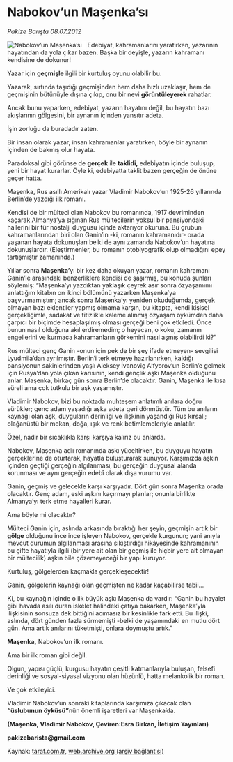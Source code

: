# Nabokov’un Maşenka’sı

*Pakize Barışta 08.07.2012*

<div class="yazi"><img align="left" alt="Nabokov’un Maşenka’sı" border="0" src="http://www.taraf.com.tr/fotoraflar/makaleler/nabokov-un-masenka-si_7273_orijinal.jpg" style="border-right-width:10px; border-color:#FFFFFF"/><p>Edebiyat, kahramanlarını yaratırken, yazarının hayatından da yola çıkar bazen. Başka bir deyişle, yazarın kahramanı kendisine de dokunur!</p>
<p>Yazar için g<strong>eçmişle</strong> ilgili bir kurtuluş oyunu olabilir bu.</p>
<p>Yazarak, sırtında taşıdığı geçmişinden hem daha hızlı uzaklaşır, hem de geçmişinin bütünüyle dışına çıkıp, onu bir nevi <strong>görüntüleyerek</strong> rahatlar.</p>
<p>Ancak bunu yaparken, edebiyat, yazarın hayatını değil, bu hayatın bazı akışlarının gölgesini, bir aynanın içinden yansıtır adeta.</p>
<p>İşin zorluğu da buradadır zaten.</p>
<p>Bir insan olarak yazar, insan kahramanlar yaratırken, böyle bir aynanın içinden de bakmış olur hayata.</p>
<p>Paradoksal gibi görünse de <strong>gerçek</strong> ile <strong>taklidi,</strong> edebiyatın içinde buluşup, yeni bir hayat kurarlar. Öyle ki, edebiyatta taklit bazen gerçeğin de önüne geçer hatta.</p>
<p>Maşenka, Rus asıllı Amerikalı yazar Vladimir Nabokov’un 1925-26 yıllarında Berlin’de yazdığı ilk romanı.</p>
<p>Kendisi de bir mülteci olan Nabokov bu romanında, 1917 devriminden kaçarak Almanya’ya sığınan Rus mültecilerin yoksul bir pansiyondaki hallerini bir tür nostalji duygusu içinde aktarıyor okuruna. Bu grubun kahramanlarından biri olan Ganin’in -ki, romanın kahramanıdır- orada yaşanan hayata dokunuşları belki de aynı zamanda Nabokov’un hayatına dokunuşlardır. (Eleştirmenler, bu romanın otobiyografik olup olmadığını epey tartışmıştır zamanında.)</p>
<p>Yıllar sonra <strong>Maşenka’</strong>yı bir kez daha okuyan yazar, romanın kahramanı Ganin’le arasındaki benzerliklere kendisi de şaşırmış, bu konuda şunları söylemiş: “Maşenka’yı yazdıktan yaklaşık çeyrek asır sonra özyaşamımı anlattığım kitabın on ikinci bölümünü yazarken Maşenka’ya başvurmamıştım; ancak sonra Maşenka’yı yeniden okuduğumda, gerçek olmayan bazı eklentiler yapmış olmama karşın, bu kitapta, kendi kişisel gerçekliğimle, sadakat ve titizlikle kaleme alınmış özyaşam öykümden daha çarpıcı bir biçimde hesaplaşılmış olması gerçeği beni çok etkiledi. Önce bunun nasıl olduğuna akıl erdiremedim; o heyecan, o koku, zamanın engellerini ve kurmaca kahramanların görkemini nasıl aşmış olabilirdi ki?”</p>
<p>Rus mülteci genç Ganin -onun için pek de bir şey ifade etmeyen- sevgilisi Lyudmila’dan ayrılmıştır. Berlin’i terk etmeye hazırlanırken, kaldığı pansiyonun sakinlerinden yaşlı Aleksey İvanoviç Alfyorov’un Berlin’e gelmek için Rusya’dan yola çıkan karısının, kendi gençlik aşkı Maşenka olduğunu anlar. Maşenka, birkaç gün sonra Berlin’de olacaktır. Ganin, Maşenka ile kısa süreli ama çok tutkulu bir aşk yaşamıştır.</p>
<p>Vladimir Nabokov, bizi bu noktada muhteşem anlatımlı anılara doğru sürükler; genç adam yaşadığı aşka adeta geri dönmüştür. Tüm bu anıların kaynağı olan aşk, duyguların derinliği ve ilişkinin yaşandığı Rus kırsalı; olağanüstü bir mekan, doğa, ışık ve renk betimlemeleriyle anlatılır.</p>
<p>Özel, nadir bir sıcaklıkla karşı karşıya kalırız bu anlarda.</p>
<p>Nabokov, Maşenka adlı romanında aşkı yüceltirken, bu duyguyu hayatın gerçeklerine de oturtarak, hayatla buluşturarak sunuyor. Karşımızda aşkın içinden geçtiği gerçeğin algılanması, bu gerçeğin duygusal alanda korunması ve aynı gerçeğin edebî olarak dışa vurumu var.</p>
<p>Ganin, geçmiş ve gelecekle karşı karşıyadır. Dört gün sonra Maşenka orada olacaktır. Genç adam, eski aşkını kaçırmayı planlar; onunla birlikte Almanya’yı terk etme hayalleri kurar.</p>
<p>Ama böyle mi olacaktır?</p>
<p>Mülteci Ganin için, aslında arkasında bıraktığı her şeyin, geçmişin artık bir <strong>gölge</strong> olduğunu ince ince işleyen Nabokov, gerçekle kurgunun; yani anıyla mevcut durumun algılanması arasına sıkıştırdığı hikâyesinde kahramanının bu çifte hayatıyla ilgili (bir yere ait olan bir geçmiş ile hiçbir yere ait olmayan bir mültecilik) aşkın bile çözemeyeceği bir yapı kuruyor.</p>
<p>Kurtuluş, gölgelerden kaçmakla gerçekleşecektir!</p>
<p>Ganin, gölgelerin kaynağı olan geçmişten ne kadar kaçabilirse tabii...</p>
<p>Ki, bu kaynağın içinde o ilk büyük aşkı Maşenka da vardır: “Ganin bu hayalet gibi havada asılı duran iskelet halindeki çatıya bakarken, Maşenka’yla ilişkisinin sonsuza dek bittiğini acımasız bir kesinlikle fark etti. Bu ilişki, aslında, dört günden fazla sürmemişti -belki de yaşamındaki en mutlu dört gün. Ama artık anılarını tüketmişti, onlara doymuştu artık.”</p>
<p><strong>Maşenka,</strong> Nabokov’un ilk romanı.</p>
<p>Ama bir ilk roman gibi değil.</p>
<p>Olgun, yapısı güçlü, kurgusu hayatın çeşitli katmanlarıyla buluşan, felsefi derinliği ve sosyal-siyasal vizyonu olan hüzünlü, hatta melankolik bir roman.</p>
<p>Ve çok etkileyici.</p>
<p>Vladimir Nabokov’un sonraki kitaplarında karşımıza çıkacak olan <strong>“üslubunun öyküsü”</strong>nün önemli işaretleri var Maşenka’da.</p>
<p><strong>(Maşenka, Vladimir Nabokov, Çeviren:Esra Birkan, İletişim Yayınları)</strong></p>
<p><strong>pakizebarista@gmail.com</strong></p>
</div>

Kaynak: [taraf.com.tr](http://www.taraf.com.tr/pakize-barista/makale-nabokov-un-masenka-si.htm), [web.archive.org (arşiv bağlantısı)](http://web.archive.org/web/20140115103636/http://www.taraf.com.tr/pakize-barista/makale-nabokov-un-masenka-si.htm)
